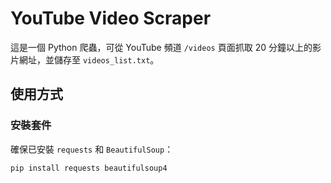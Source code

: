 # YouTube Video Scraper

這是一個 Python 爬蟲，可從 YouTube 頻道 `/videos` 頁面抓取 20 分鐘以上的影片網址，並儲存至 `videos_list.txt`。

## 使用方式

### 安裝套件
確保已安裝 `requests` 和 `BeautifulSoup`：
```bash
pip install requests beautifulsoup4
